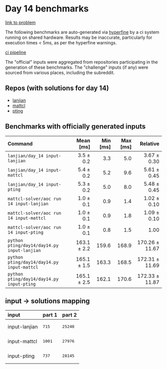 # Day 14 benchmarks

[link to problem](http://adventofcode.com/2022/day/14)

The following benchmarks are auto-generated via [hyperfine](https://github.com/sharkdp/hyperfine) by a ci system running on shared hardware. Results may be inaccurate, particularly for execution times < 5ms, as per the hyperfine warnings.

[ci pipeline](http://ci.papercode.net:8080/teams/aoc2022/pipelines/aoc-compare-2022)

The "official" inputs were aggregated from repositories participating in the generation of these benchmarks. The "challenge" inputs (if any) were sourced from various places, including the subreddit.

## Repos (with solutions for day 14)


- [lanjian](https://github.com/LanJian/aoc-2022)
- [mattcl](https://github.com/mattcl/aoc2022)
- [pting](https://github.com/pting/aoc2022)

## Benchmarks with officially generated inputs
| Command | Mean [ms] | Min [ms] | Max [ms] | Relative |
|:---|---:|---:|---:|---:|
| `lanjian/day_14 input-lanjian` | 3.5 ± 0.2 | 3.3 | 5.0 | 3.67 ± 0.30 |
| `lanjian/day_14 input-mattcl` | 5.4 ± 0.2 | 5.2 | 9.6 | 5.61 ± 0.45 |
| `lanjian/day_14 input-pting` | 5.3 ± 0.2 | 5.0 | 8.0 | 5.48 ± 0.45 |
| `mattcl-solver/aoc run 14 input-lanjian` | 1.0 ± 0.1 | 0.9 | 1.4 | 1.02 ± 0.10 |
| `mattcl-solver/aoc run 14 input-mattcl` | 1.0 ± 0.1 | 0.9 | 1.8 | 1.09 ± 0.10 |
| `mattcl-solver/aoc run 14 input-pting` | 1.0 ± 0.1 | 0.8 | 1.5 | 1.00 |
| `python pting/day14/day14.py input-lanjian` | 163.1 ± 2.2 | 159.6 | 168.9 | 170.26 ± 11.67 |
| `python pting/day14/day14.py input-mattcl` | 165.1 ± 1.5 | 163.3 | 168.5 | 172.31 ± 11.69 |
| `python pting/day14/day14.py input-pting` | 165.1 ± 2.5 | 162.1 | 170.6 | 172.33 ± 11.87 |

## input -> solutions mapping
|input|part 1|part 2|
|:---|:---|:---|
|input-lanjian|<pre>715</pre>|<pre>25248</pre>|
|input-mattcl|<pre>1001</pre>|<pre>27976</pre>|
|input-pting|<pre>737</pre>|<pre>28145</pre>|
